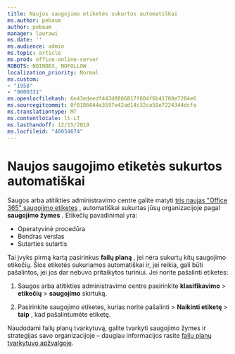 ```yaml
---
title: Naujos saugojimo etiketės sukurtos automatiškai
ms.author: pebaum
author: pebaum
manager: laurawi
ms.date: ''
ms.audience: admin
ms.topic: article
ms.prod: office-online-server
ROBOTS: NOINDEX, NOFOLLOW
localization_priority: Normal
ms.custom:
- "1958"
- "9000331"
ms.openlocfilehash: 6e43edeedf443d8866817f604f6b41708e7284e6
ms.sourcegitcommit: 0f0186044a3597e42ad14c32ca58e7224344dcfa
ms.translationtype: MT
ms.contentlocale: lt-LT
ms.lasthandoff: 12/15/2019
ms.locfileid: "40054674"
---
```

# <a name="new-retention-labels-created-automatically"></a>Naujos saugojimo etiketės sukurtos automatiškai

Saugos arba atitikties administravimo centre galite matyti [tris naujas "Office 365" saugojimo etiketes](https://docs.microsoft.com/office365/securitycompliance/file-plan-manager#default-retention-labels-and-label-policy) , automatiškai sukurtas jūsų organizacijoje pagal **saugojimo žymes** . Etikečių pavadinimai yra:

- Operatyvinė procedūra
- Bendras verslas
- Sutarties sutartis

Tai įvyks pirmą kartą pasirinkus **failų planą** , jei nėra sukurtų kitų saugojimo etikečių. Šios etiketės sukuriamos automatiškai ir, jei reikia, gali būti pašalintos, jei jos dar nebuvo pritaikytos turiniui. Jei norite pašalinti etiketes:

1. Saugos arba atitikties administravimo centre pasirinkite **klasifikavimo** > **etikečių** > **saugojimo** skirtuką.

1. Pasirinkite saugojimo etiketes, kurias norite pašalinti > **Naikinti etiketę** > **taip** , kad pašalintumėte etiketę.

Naudodami failų planų tvarkytuvą, galite tvarkyti saugojimo žymes ir strategijas savo organizacijoje – daugiau informacijos rasite [failų planų tvarkytuvo apžvalgoje](https://docs.microsoft.com/office365/securitycompliance/file-plan-manager).
